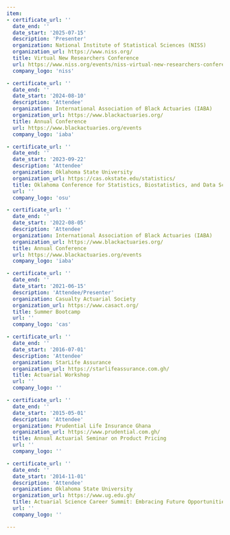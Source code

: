 ```yaml
---
item:
- certificate_url: ''
  date_end: ''
  date_start: '2025-07-15'
  description: 'Presenter'
  organization: National Institute of Statistical Sciences (NISS)
  organization_url: https://www.niss.org/
  title: Virtual New Researchers Conference
  url: https://www.niss.org/events/niss-virtual-new-researchers-conference
  company_logo: 'niss'

- certificate_url: ''
  date_end: ''
  date_start: '2024-08-10'
  description: 'Attendee'
  organization: International Association of Black Actuaries (IABA)
  organization_url: https://www.blackactuaries.org/
  title: Annual Conference
  url: https://www.blackactuaries.org/events
  company_logo: 'iaba'

- certificate_url: ''
  date_end: ''
  date_start: '2023-09-22'
  description: 'Attendee'
  organization: Oklahoma State University
  organization_url: https://cas.okstate.edu/statistics/
  title: Oklahoma Conference for Statistics, Biostatistics, and Data Science
  url: ''
  company_logo: 'osu'

- certificate_url: ''
  date_end: ''
  date_start: '2022-08-05'
  description: 'Attendee'
  organization: International Association of Black Actuaries (IABA)
  organization_url: https://www.blackactuaries.org/
  title: Annual Conference
  url: https://www.blackactuaries.org/events
  company_logo: 'iaba'

- certificate_url: ''
  date_end: ''
  date_start: '2021-06-15'
  description: 'Attendee/Presenter'
  organization: Casualty Actuarial Society
  organization_url: https://www.casact.org/
  title: Summer Bootcamp
  url: ''
  company_logo: 'cas'

- certificate_url: ''
  date_end: ''
  date_start: '2016-07-01'
  description: 'Attendee'
  organization: StarLife Assurance
  organization_url: https://starlifeassurance.com.gh/
  title: Actuarial Workshop
  url: ''
  company_logo: ''

- certificate_url: ''
  date_end: ''
  date_start: '2015-05-01'
  description: 'Attendee'
  organization: Prudential Life Insurance Ghana
  organization_url: https://www.prudential.com.gh/
  title: Annual Actuarial Seminar on Product Pricing
  url: ''
  company_logo: ''

- certificate_url: ''
  date_end: ''
  date_start: '2014-11-01'
  description: 'Attendee'
  organization: Oklahoma State University
  organization_url: https://www.ug.edu.gh/
  title: Actuarial Science Career Summit: Embracing Future Opportunities Now
  url: ''
  company_logo: ''

---
```

